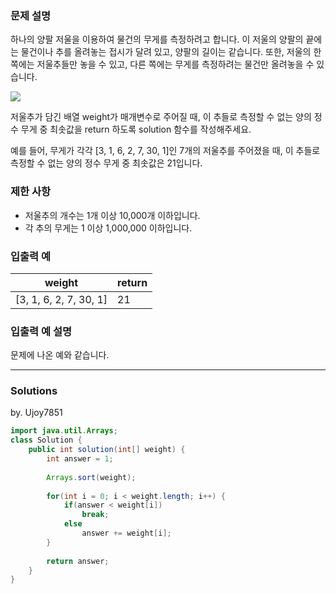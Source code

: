 ### 문제 설명
하나의 양팔 저울을 이용하여 물건의 무게를 측정하려고 합니다. 이 저울의 양팔의 끝에는 물건이나 추를 올려놓는 접시가 달려 있고, 양팔의 길이는 같습니다. 또한, 저울의 한쪽에는 저울추들만 놓을 수 있고, 다른 쪽에는 무게를 측정하려는 물건만 올려놓을 수 있습니다.

![](https://grepp-programmers.s3.amazonaws.com/files/production/f73e61d4de/f4abf5ff-1956-4e49-bd4a-d3d24619bbf0.png)

저울추가 담긴 배열 weight가 매개변수로 주어질 때, 이 추들로 측정할 수 없는 양의 정수 무게 중 최솟값을 return 하도록 solution 함수를 작성해주세요.

예를 들어, 무게가 각각 [3, 1, 6, 2, 7, 30, 1]인 7개의 저울추를 주어졌을 때, 이 추들로 측정할 수 없는 양의 정수 무게 중 최솟값은 21입니다.

### 제한 사항
* 저울추의 개수는 1개 이상 10,000개 이하입니다.
* 각 추의 무게는 1 이상 1,000,000 이하입니다.

### 입출력 예
weight | return
-------|-------
[3, 1, 6, 2, 7, 30, 1] | 21

### 입출력 예 설명
문제에 나온 예와 같습니다.

---
### Solutions

by. Ujoy7851

```java
import java.util.Arrays;
class Solution {
    public int solution(int[] weight) {
        int answer = 1;
        
        Arrays.sort(weight);
        
        for(int i = 0; i < weight.length; i++) {
            if(answer < weight[i])
                break;
            else
                answer += weight[i];
        }
        
        return answer;
    }
}
```
